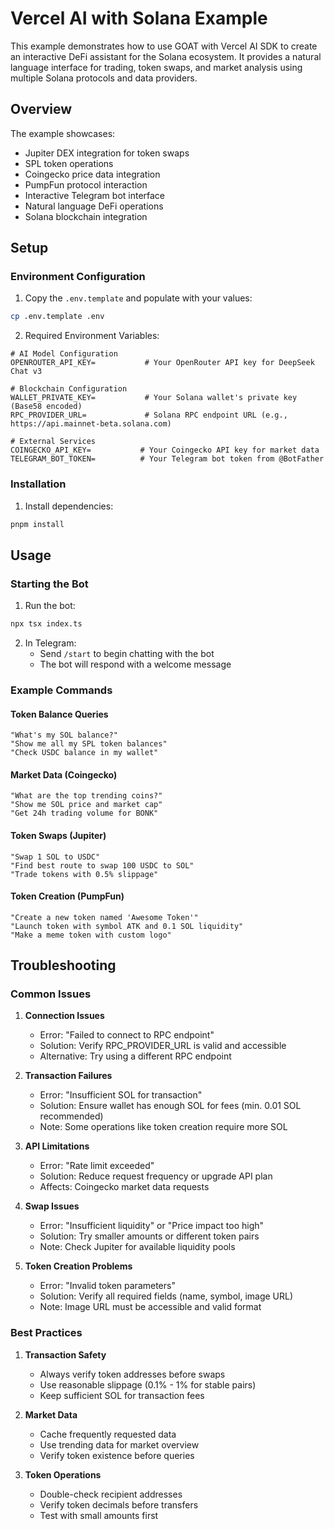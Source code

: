 # Vercel AI with Solana Example

This example demonstrates how to use GOAT with Vercel AI SDK to create an interactive DeFi assistant for the Solana ecosystem. It provides a natural language interface for trading, token swaps, and market analysis using multiple Solana protocols and data providers.

## Overview
The example showcases:
- Jupiter DEX integration for token swaps
- SPL token operations
- Coingecko price data integration
- PumpFun protocol interaction
- Interactive Telegram bot interface
- Natural language DeFi operations
- Solana blockchain integration

## Setup

### Environment Configuration
1. Copy the `.env.template` and populate with your values:
```bash
cp .env.template .env
```

2. Required Environment Variables:
```env
# AI Model Configuration
OPENROUTER_API_KEY=           # Your OpenRouter API key for DeepSeek Chat v3

# Blockchain Configuration
WALLET_PRIVATE_KEY=           # Your Solana wallet's private key (Base58 encoded)
RPC_PROVIDER_URL=             # Solana RPC endpoint URL (e.g., https://api.mainnet-beta.solana.com)

# External Services
COINGECKO_API_KEY=           # Your Coingecko API key for market data
TELEGRAM_BOT_TOKEN=          # Your Telegram bot token from @BotFather
```

### Installation
1. Install dependencies:
```bash
pnpm install
```

## Usage

### Starting the Bot
1. Run the bot:
```bash
npx tsx index.ts
```

2. In Telegram:
   - Send `/start` to begin chatting with the bot
   - The bot will respond with a welcome message

### Example Commands

#### Token Balance Queries
```
"What's my SOL balance?"
"Show me all my SPL token balances"
"Check USDC balance in my wallet"
```

#### Market Data (Coingecko)
```
"What are the top trending coins?"
"Show me SOL price and market cap"
"Get 24h trading volume for BONK"
```

#### Token Swaps (Jupiter)
```
"Swap 1 SOL to USDC"
"Find best route to swap 100 USDC to SOL"
"Trade tokens with 0.5% slippage"
```

#### Token Creation (PumpFun)
```
"Create a new token named 'Awesome Token'"
"Launch token with symbol ATK and 0.1 SOL liquidity"
"Make a meme token with custom logo"
```

## Troubleshooting

### Common Issues

1. **Connection Issues**
   - Error: "Failed to connect to RPC endpoint"
   - Solution: Verify RPC_PROVIDER_URL is valid and accessible
   - Alternative: Try using a different RPC endpoint

2. **Transaction Failures**
   - Error: "Insufficient SOL for transaction"
   - Solution: Ensure wallet has enough SOL for fees (min. 0.01 SOL recommended)
   - Note: Some operations like token creation require more SOL

3. **API Limitations**
   - Error: "Rate limit exceeded"
   - Solution: Reduce request frequency or upgrade API plan
   - Affects: Coingecko market data requests

4. **Swap Issues**
   - Error: "Insufficient liquidity" or "Price impact too high"
   - Solution: Try smaller amounts or different token pairs
   - Note: Check Jupiter for available liquidity pools

5. **Token Creation Problems**
   - Error: "Invalid token parameters"
   - Solution: Verify all required fields (name, symbol, image URL)
   - Note: Image URL must be accessible and valid format

### Best Practices

1. **Transaction Safety**
   - Always verify token addresses before swaps
   - Use reasonable slippage (0.1% - 1% for stable pairs)
   - Keep sufficient SOL for transaction fees

2. **Market Data**
   - Cache frequently requested data
   - Use trending data for market overview
   - Verify token existence before queries

3. **Token Operations**
   - Double-check recipient addresses
   - Verify token decimals before transfers
   - Test with small amounts first
